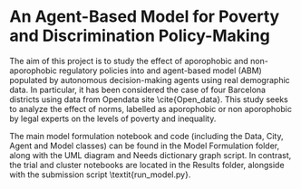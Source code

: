 # An Agent-Based Model for Poverty and Discrimination Policy-Making

The aim of this project is to study the effect of aporophobic and non-aporophobic regulatory policies into and agent-based model (ABM) populated by autonomous decision-making agents using real demographic data. In particular, it has been considered the case of four Barcelona districts using data from Opendata site \cite{Open_data}. This study seeks to analyze the effect of norms, labelled as aporophobic or non aporophobic by legal experts on the levels of poverty and inequality. 

The main model formulation notebook and code (including the Data, City, Agent and Model classes) can be found in the Model Formulation folder, along with the UML diagram and Needs dictionary graph script. In contrast, the trial and cluster notebooks are located in the Results folder, alongside with the submission script \textit{run\_model.py}. 


